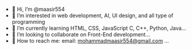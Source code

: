 - 👋 Hi, I’m @maasir554
- 👀 I’m interested in web development, AI, UI design, and all type of programming
- 🌱 I’m currently learning HTML, CSS, JavaScript C, C++, Python, Java...
- 💞️ I’m looking to collaborate on Front-End development...
- 📧 How to reach me: email: mohammadmaasir554@gmail.com ...

<!---
maasir554/maasir554 is a ✨ special ✨ repository because its `README.md` (this file) appears on your GitHub profile.
You can click the Preview link to take a look at your changes.
--->
